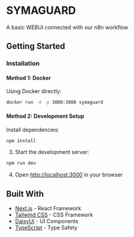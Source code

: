 # SYMAGUARD

A basic WEBUI connected with our n8n workflow

## Getting Started

### Installation

#### Method 1: Docker

Using Docker directly:
```bash
docker run -d -p 3000:3000 symaguard
```

#### Method 2: Development Setup

Install dependencies:
```bash
npm install
```

3. Start the development server:
```bash
npm run dev
```

4. Open [http://localhost:3000](http://localhost:3000) in your browser

## Built With

- [Next.js](https://nextjs.org/) - React Framework
- [Tailwind CSS](https://tailwindcss.com/) - CSS Framework
- [DaisyUI](https://daisyui.com/) - UI Components
- [TypeScript](https://www.typescriptlang.org/) - Type Safety
